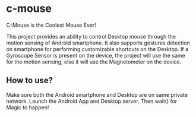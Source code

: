 # c-mouse
C-Mouse is the Coolest Mouse Ever!

This project provides an ability to control Desktop mouse through the motion sensing of Android smartphone. It also supports gestures detection on smartphone for performing customizable shortcuts on the Desktop. If a Gyroscope Sensor is present on the device, the project will use the same for the motion sensing, else it will use the Magnetometer on the device.

## How to use? 
Make sure both the Android smartphone and Desktop are on same private network. Launch the Android App and Desktop server. Then wait() for Magic to happen!
